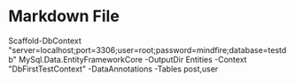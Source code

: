 ﻿# Markdown File

Scaffold-DbContext "server=localhost;port=3306;user=root;password=mindfire;database=testdb" MySql.Data.EntityFrameworkCore -OutputDir Entities -Context "DbFirstTestContext" -DataAnnotations -Tables post,user